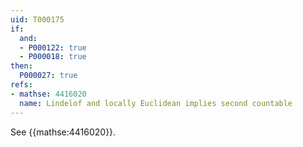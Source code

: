 ```yaml
---
uid: T000175
if:
  and:
  - P000122: true
  - P000018: true
then:
  P000027: true
refs:
- mathse: 4416020
  name: Lindelof and locally Euclidean implies second countable
---
```

See {{mathse:4416020}}.
